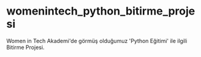 # womenintech_python_bitirme_projesi
Women in Tech Akademi'de görmüş olduğumuz 'Python Eğitimi' ile ilgili Bitirme Projesi.

